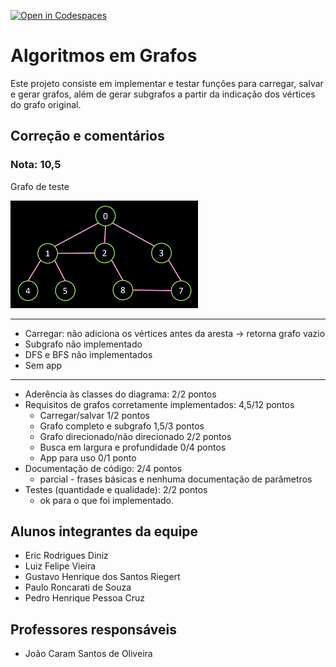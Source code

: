 [![Open in Codespaces](https://classroom.github.com/assets/launch-codespace-f4981d0f882b2a3f0472912d15f9806d57e124e0fc890972558857b51b24a6f9.svg)](https://classroom.github.com/open-in-codespaces?assignment_repo_id=10513540)

# Algoritmos em Grafos

Este projeto consiste em implementar e testar funções para carregar, salvar e gerar grafos, além de gerar subgrafos a partir da indicação dos vértices do grafo original.

## Correção e comentários

### Nota: 10,5 

Grafo de teste

![Grafo de teste](docs/grafoTeste.png)

---

- Carregar: não adiciona os vértices antes da aresta -> retorna grafo vazio
- Subgrafo não implementado
- DFS e BFS não implementados 
- Sem app

---

- Aderência às classes do diagrama: 2/2 pontos
- Requisitos de grafos corretamente implementados: 4,5/12 pontos
  - Carregar/salvar		1/2 pontos
  - Grafo completo e subgrafo 1,5/3 pontos
  - Grafo direcionado/não direcionado 2/2 pontos
  - Busca em largura e profundidade 0/4 pontos
  - App para uso 0/1 ponto
- Documentação de código: 2/4 pontos
  - parcial - frases básicas e nenhuma documentação de parâmetros
- Testes (quantidade e qualidade): 2/2 pontos
  - ok para o que foi implementado.

## Alunos integrantes da equipe

* Eric Rodrigues Diniz
* Luiz Felipe Vieira
* Gustavo Henrique dos Santos Riegert
* Paulo Roncarati de Souza
* Pedro Henrique Pessoa Cruz

## Professores responsáveis

* João Caram Santos de Oliveira
